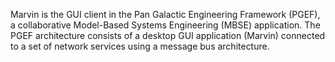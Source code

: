 Marvin is the GUI client in the Pan Galactic Engineering Framework (PGEF), a
collaborative Model-Based Systems Engineering (MBSE) application.  The PGEF
architecture consists of a desktop GUI application (Marvin) connected to a set
of network services using a message bus architecture.
